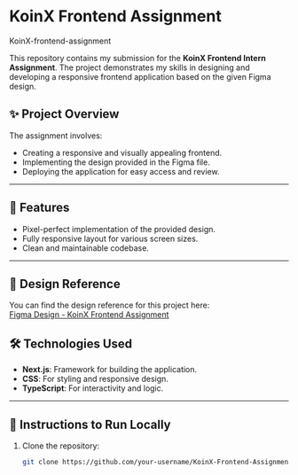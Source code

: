 # KoinX Frontend Assignment
KoinX-frontend-assignment

This repository contains my submission for the **KoinX Frontend Intern Assignment**. The project demonstrates my skills in designing and developing a responsive frontend application based on the given Figma design.

## ✨ Project Overview

The assignment involves:
- Creating a responsive and visually appealing frontend.
- Implementing the design provided in the Figma file.
- Deploying the application for easy access and review.

---

## 🌟 Features

- Pixel-perfect implementation of the provided design.
- Fully responsive layout for various screen sizes.
- Clean and maintainable codebase.

---

## 📌 Design Reference

You can find the design reference for this project here:  
[Figma Design - KoinX Frontend Assignment](https://www.figma.com/design/VRj5MqVPoQdj5N7AwmYc98/KoinX---Frontend-Intern-Assignment?node-id=0-1&p=f&t=3dnZjGJ9bxSi9N60-0)


## 🛠️ Technologies Used

- **Next.js**: Framework for building the application.
- **CSS**: For styling and responsive design.
- **TypeScript**: For interactivity and logic.

---

## 📄 Instructions to Run Locally

1. Clone the repository:
   ```bash
   git clone https://github.com/your-username/KoinX-Frontend-Assignment.git
